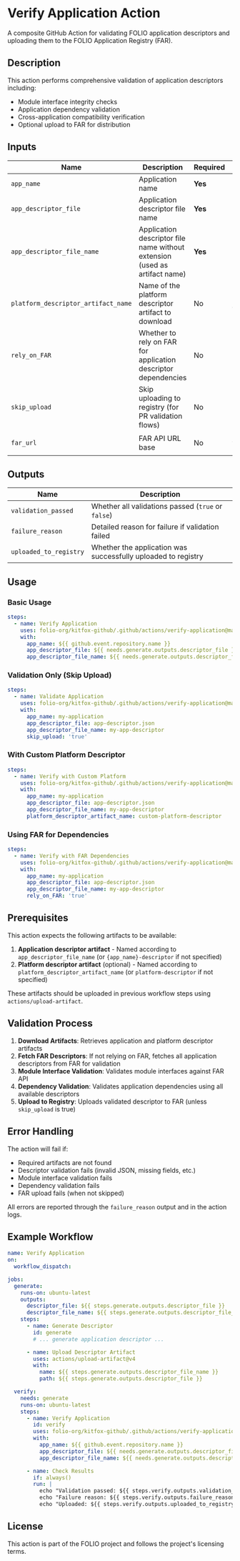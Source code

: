 # Verify Application Action

A composite GitHub Action for validating FOLIO application descriptors and uploading them to the FOLIO Application Registry (FAR).

## Description

This action performs comprehensive validation of application descriptors including:
- Module interface integrity checks
- Application dependency validation
- Cross-application compatibility verification
- Optional upload to FAR for distribution

## Inputs

| Name                                | Description                                                                | Required  | Default               |
|-------------------------------------|----------------------------------------------------------------------------|-----------|-----------------------|
| `app_name`                          | Application name                                                           | **Yes**   | -                     |
| `app_descriptor_file`               | Application descriptor file name                                           | **Yes**   | -                     |
| `app_descriptor_file_name`          | Application descriptor file name without extension (used as artifact name) | **Yes**   | -                     |
| `platform_descriptor_artifact_name` | Name of the platform descriptor artifact to download                       | No        | `platform-descriptor` |
| `rely_on_FAR`                       | Whether to rely on FAR for application descriptor dependencies             | No        | `false`               |
| `skip_upload`                       | Skip uploading to registry (for PR validation flows)                       | No        | `false`               |
| `far_url`                           | FAR API URL base                                                           | No        | `${{ vars.FAR_URL }}` |

## Outputs

| Name                   | Description                                                   |
|------------------------|---------------------------------------------------------------|
| `validation_passed`    | Whether all validations passed (`true` or `false`)            |
| `failure_reason`       | Detailed reason for failure if validation failed              |
| `uploaded_to_registry` | Whether the application was successfully uploaded to registry |

## Usage

### Basic Usage

```yaml
steps:
  - name: Verify Application
    uses: folio-org/kitfox-github/.github/actions/verify-application@main
    with:
      app_name: ${{ github.event.repository.name }}
      app_descriptor_file: ${{ needs.generate.outputs.descriptor_file }}
      app_descriptor_file_name: ${{ needs.generate.outputs.descriptor_file_name }}
```

### Validation Only (Skip Upload)

```yaml
steps:
  - name: Validate Application
    uses: folio-org/kitfox-github/.github/actions/verify-application@main
    with:
      app_name: my-application
      app_descriptor_file: app-descriptor.json
      app_descriptor_file_name: my-app-descriptor
      skip_upload: 'true'
```

### With Custom Platform Descriptor

```yaml
steps:
  - name: Verify with Custom Platform
    uses: folio-org/kitfox-github/.github/actions/verify-application@main
    with:
      app_name: my-application
      app_descriptor_file: app-descriptor.json
      app_descriptor_file_name: my-app-descriptor
      platform_descriptor_artifact_name: custom-platform-descriptor
```

### Using FAR for Dependencies

```yaml
steps:
  - name: Verify with FAR Dependencies
    uses: folio-org/kitfox-github/.github/actions/verify-application@main
    with:
      app_name: my-application
      app_descriptor_file: app-descriptor.json
      app_descriptor_file_name: my-app-descriptor
      rely_on_FAR: 'true'
```

## Prerequisites

This action expects the following artifacts to be available:
1. **Application descriptor artifact** - Named according to `app_descriptor_file_name` (or `{app_name}-descriptor` if not specified)
2. **Platform descriptor artifact** (optional) - Named according to `platform_descriptor_artifact_name` (or `platform-descriptor` if not specified)

These artifacts should be uploaded in previous workflow steps using `actions/upload-artifact`.

## Validation Process

1. **Download Artifacts**: Retrieves application and platform descriptor artifacts
2. **Fetch FAR Descriptors**: If not relying on FAR, fetches all application descriptors from FAR for validation
3. **Module Interface Validation**: Validates module interfaces against FAR API
4. **Dependency Validation**: Validates application dependencies using all available descriptors
5. **Upload to Registry**: Uploads validated descriptor to FAR (unless `skip_upload` is true)

## Error Handling

The action will fail if:
- Required artifacts are not found
- Descriptor validation fails (invalid JSON, missing fields, etc.)
- Module interface validation fails
- Dependency validation fails
- FAR upload fails (when not skipped)

All errors are reported through the `failure_reason` output and in the action logs.

## Example Workflow

```yaml
name: Verify Application
on:
  workflow_dispatch:

jobs:
  generate:
    runs-on: ubuntu-latest
    outputs:
      descriptor_file: ${{ steps.generate.outputs.descriptor_file }}
      descriptor_file_name: ${{ steps.generate.outputs.descriptor_file_name }}
    steps:
      - name: Generate Descriptor
        id: generate
        # ... generate application descriptor ...

      - name: Upload Descriptor Artifact
        uses: actions/upload-artifact@v4
        with:
          name: ${{ steps.generate.outputs.descriptor_file_name }}
          path: ${{ steps.generate.outputs.descriptor_file }}

  verify:
    needs: generate
    runs-on: ubuntu-latest
    steps:
      - name: Verify Application
        id: verify
        uses: folio-org/kitfox-github/.github/actions/verify-application@main
        with:
          app_name: ${{ github.event.repository.name }}
          app_descriptor_file: ${{ needs.generate.outputs.descriptor_file }}
          app_descriptor_file_name: ${{ needs.generate.outputs.descriptor_file_name }}

      - name: Check Results
        if: always()
        run: |
          echo "Validation passed: ${{ steps.verify.outputs.validation_passed }}"
          echo "Failure reason: ${{ steps.verify.outputs.failure_reason }}"
          echo "Uploaded: ${{ steps.verify.outputs.uploaded_to_registry }}"
```

## License

This action is part of the FOLIO project and follows the project's licensing terms.